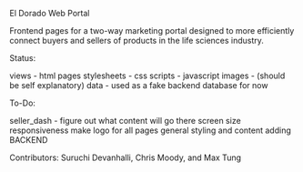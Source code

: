 El Dorado Web Portal

Frontend pages for a two-way marketing portal designed to more efficiently 
connect buyers and sellers of products in the life sciences industry.

Status:

views - html pages
stylesheets - css
scripts - javascript
images - (should be self explanatory)
data - used as a fake backend database for now

To-Do:

seller_dash - figure out what content will go there
screen size responsiveness
make logo for all pages
general styling and content adding
BACKEND

Contributors: Suruchi Devanhalli, Chris Moody, and Max Tung